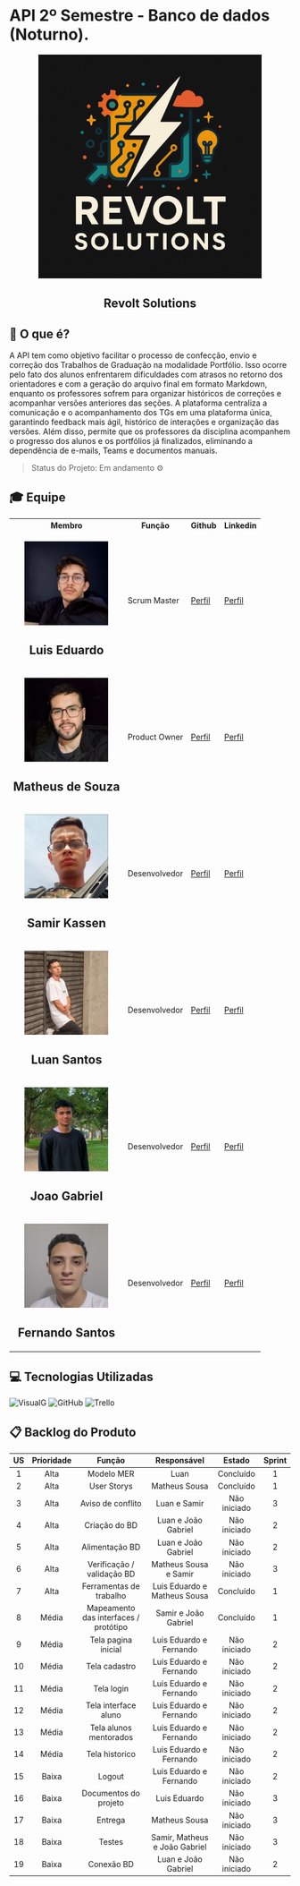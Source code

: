 # API 2º Semestre - Banco de dados (Noturno).

<p align="center">
      <img src="settings/logo.PNG" alt="logo da Revolt Solutions" width="400">
      <h2 align="center"> Revolt Solutions</h2>
</p>

## 🔎 O que é?

A API tem como objetivo facilitar o processo de confecção, envio e correção dos Trabalhos de Graduação na modalidade Portfólio. Isso ocorre pelo fato dos alunos enfrentarem dificuldades com atrasos no retorno dos orientadores e com a geração do arquivo final em formato Markdown, enquanto os professores sofrem para organizar históricos de correções e acompanhar versões anteriores das seções.
A plataforma centraliza a comunicação e o acompanhamento dos TGs em uma plataforma única, garantindo feedback mais ágil, histórico de interações e organização das versões. Além disso, permite que os professores da disciplina acompanhem o progresso dos alunos e os portfólios já finalizados, eliminando a dependência de e-mails, Teams e documentos manuais.

> Status do Projeto: Em andamento ⚙️ 
>

## 🎓 Equipe <a id="equipe"></a>

<div align="center">
  <table>
    <tr>
      <th>Membro</th>
      <th>Função</th>
      <th>Github</th>
      <th>Linkedin</th>
    </tr>
    <tr> 
      <td><p align="center">
      <img src="settings/Luis_Eduardo.png" width="150">
      <h2 align="center"> Luis Eduardo</h2></p></td>    
      <td>Scrum Master</td> 
      <td><a href="https://github.com/Lu1s3F">Perfil</a></td>       
      <td><a href="https://www.linkedin.com/in/luis-eduardo-mendes-28b51a355?utm_source=share_via&utm_content=profile&utm_medium=member_ios">Perfil</a></td>
    </tr>
    <tr>
      <td><p align="center">
      <img src="settings/Matheus_Souza.png" width="150">
      <h2 align="center"> Matheus de Souza</h2></p></td>
      <td>Product Owner</td>
      <td><a href="https://github.com/matheus23sjc">Perfil</a></td>
      <td><a href="https://www.linkedin.com/in/matheussouza23sjc/">Perfil</a></td>
    </tr>
    <tr>
      <td><p align="center">
      <img src="settings/Samir_Kassen.png" width="150">
      <h2 align="center"> Samir Kassen</h2></p></td>
      <td>Desenvolvedor</td>
      <td><a href="https://github.com/Siqsamir">Perfil</a></td>
      <td><a href="https://www.linkedin.com/in/samir-siqueira-06012a363?utm_source=share&utm_campaign=share_via&utm_content=profile&utm_medium=android_app">Perfil</a></td>
    </tr>
    <tr>
      <td><p align="center">
      <img src="settings/Luan_Santos.png" width="150">
      <h2 align="center"> Luan Santos</h2></p></td>
      <td>Desenvolvedor</td>
      <td><a href="https://github.com/SantoszLuan">Perfil</a></td>
      <td><a href="https://www.linkedin.com/in/luansantoosz">Perfil</a></td>
    </tr>
    <tr>
      <td><p align="center">
      <img src="settings/Joao_Gabriel.png" width="150">
      <h2 align="center"> Joao Gabriel</h2></p></td>
      <td>Desenvolvedor</td>
      <td><a href="https://github.com/jjoaoGabriel">Perfil</a></td>
      <td><a href="https://www.linkedin.com/in/joao-gabriel-fernandes-de-sousa-silva-292b9a2bb?utm_source=share&utm_campaign=share_via&utm_content=profile&utm_medium=ios_app">Perfil</a></td>
    </tr>
    <tr>
      <td><p align="center">
      <img src="settings/Fernando_Santos.png" width="150">
      <h2 align="center"> Fernando Santos</h2></p></td>    
      <td>Desenvolvedor</td>
      <td><a href="https://github.com/fernandosantos09">Perfil</a></td>
      <td><a href="https://www.linkedin.com/in/santosfernando09">Perfil</a></td>
    </tr>
  </table>
</div>

## 💻 Tecnologias Utilizadas

![VisualG](https://img.shields.io/badge/VisualG-333333?style=for-the-badge&logo=visualstudio)
![GitHub](https://img.shields.io/badge/GitHub-333333?style=for-the-badge&logo=github)
![Trello](https://img.shields.io/badge/Trello-333333?style=for-the-badge&logo=trello)

## 📋 Backlog do Produto <a id="backlog"></a>

| US | Prioridade | Função | Responsável | Estado | Sprint |
| :--: | :--: | :--: | :--: | :--: | :--: |
| 1 | Alta | Modelo MER | Luan | Concluído | 1 |
| 2 | Alta | User Storys | Matheus Sousa | Concluído | 1 |
| 3 | Alta | Aviso de conflito | Luan e Samir | Não iniciado | 3 |
| 4 | Alta | Criação do BD | Luan e João Gabriel | Não iniciado | 2 |
| 5 | Alta | Alimentação BD | Luan e João Gabriel | Não iniciado | 2 |
| 6 | Alta | Verificação / validação BD | Matheus Sousa e Samir | Não iniciado | 3 |
| 7 | Alta | Ferramentas de trabalho | Luis Eduardo e Matheus Sousa | Concluído | 1 |
| 8 | Média | Mapeamento das interfaces / protótipo | Samir e João Gabriel | Concluído | 1 |
| 9 | Média | Tela pagina inicial | Luis Eduardo e Fernando | Não iniciado | 2 |
| 10 | Média | Tela cadastro | Luis Eduardo e Fernando | Não iniciado | 2 |
| 11 | Média | Tela login | Luis Eduardo e Fernando | Não iniciado | 2 |
| 12 | Média | Tela interface aluno | Luis Eduardo e Fernando | Não iniciado | 2 |
| 13 | Média | Tela alunos mentorados | Luis Eduardo e Fernando | Não iniciado | 2 |
| 14 | Média | Tela historico | Luis Eduardo e Fernando | Não iniciado | 2 |
| 15 | Baixa | Logout | Luis Eduardo e Fernando | Não iniciado | 2 |
| 16 | Baixa | Documentos do projeto | Luis Eduardo | Não iniciado | 3 |
| 17 | Baixa | Entrega | Matheus Sousa | Não iniciado | 3 |
| 18 | Baixa | Testes | Samir, Matheus e João Gabriel | Não iniciado | 3 |
| 19 | Baixa | Conexão BD | Luan e João Gabriel | Não iniciado | 2 |

